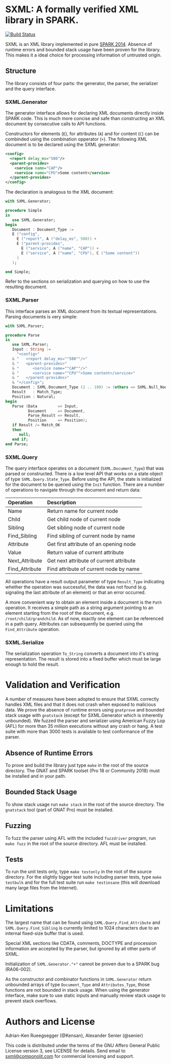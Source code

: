 # SXML: A formally verified XML library in SPARK.

[![Build Status](https://travis-ci.org/Componolit/SXML.svg?branch=master)](https://travis-ci.org/Componolit/SXML)

SXML is an XML library implemented in pure
[SPARK 2014](https://www.adacore.com/about-spark). Absence of runtime errors
and bounded stack usage have been proven for the library. This makes it a ideal
choice for processing information of untrusted origin.

## Structure

The library consists of four parts: the generator, the parser, the serializer
and the query interface.

### SXML.Generator

The generator interface allows for declaring XML documents directly inside
SPARK code. This is much more concise and safe than constructing an XML
document by consecutive calls to API functions.

Constructors for elements (`E`), for attributes (`A`) and for
content (`C`) can be combinded using the combination opperator (`+`). The
following XML document is to be declared using the SXML generator:

```XML
<config>
  <report delay_ms="500"/>
  <parent-provides>
    <service name="CAP"/>
    <service name="CPU">Some content</service>
  </parent-provides>
</config>
```

The declaration is analogous to the XML document:

```Ada
with SXML.Generator;

procedure Simple
is
   use SXML.Generator;
begin
   Document : Document_Type :=
   E ("config",
     E ("report", A ("delay_ms", 500)) +
     E ("parent-provides",
       E ("service", A ("name", "CAP")) +
       E ("service", A ("name", "CPU"), C ("Some content"))
     )
   );

end Simple;
```

Refer to the sections on serialization and querying on how to use the resulting
document.

### SXML.Parser

This interface parses an XML document from its textual representations.
Parsing documents is very simple:

```Ada
with SXML.Parser;

procedure Parse
is
   use SXML.Parser;
   Input : String :=
     "<config>"
   & "   <report delay_ms=""500""/>"
   & "   <parent-provides>"
   & "      <service name=""CAP""/>"
   & "      <service name=""CPU"">Some content</service>"
   & "   </parent-provides>"
   & "</config>";                                                                                                                              
   Document : SXML.Document_Type (1 .. 100) := (others => SXML.Null_Node);
   Result   : Match_Type;
   Position : Natural;
begin
   Parse (Data         => Input,
          Document     => Document,
          Parse_Result => Result,
          Position     => Position);
   if Result /= Match_OK
   then
      null;
   end if;
end Parse;
```

### SXML.Query

The query interface operates on a document (`SXML.Document_Type`) that was
parsed or constructed. There is a low level API that works on a state object of
type `SXML.Query.State_Type`. Before using the API, the state is initialized
for the document to be queried using the `Init` function. There are a number of
operations to navigate through the document and return data:

| **Operation**  | **Description**                         |
|:---------------|:----------------------------------------|
| Name           | Return name for current node            |
| Child          | Get child node of current node          |
| Sibling        | Get sibling node of current node        |
| Find_Sibling   | Find sibling of current node by name    |
| Attribute      | Get first attribute of an opening node  |
| Value          | Return value of current attribute       |
| Next_Attribute | Get next attribute of current attribute |
| Find_Attribute | Find attribute of current node by name  |

All operations have a result output parameter of type `Result_Type` indicating
whether the operation was successful, the data was not found (e.g. signaling
the last attribute of an element) or that an error occurred.

A more convenient way to obtain an element inside a document is the `Path`
operation. It receives a simple path as a string argument pointing to an
element starting from the root of the document, e.g. `/root/child/grandchild`.
As of now, exactly one element can be referenced in a path query. Attributes
can subsequently be queried using the `Find_Attribute` operation.

### SXML.Serialize

The serialization operation `To_String` converts a document into it's string
representation. The result is stored into a fixed buffer which must be large
enough to hold the result.

# Validation and Verification

A number of measures have been adopted to ensure that SXML correctly handles
XML files and that it does not crash when exposed to malicious data. We prove
the absence of runtime errors using `gnatprove` and bounded stack usage with
`gnatstack` (except for SXML.Generator which is inherently unbounded). We
fuzzed the parser and serializer using American Fuzzy Lop (AFL) for more than
35 million executions without any crash or hang. A test suite with more than
3000 tests is available to test conformance of the parser.

## Absence of Runtime Errors

To prove and build the library just type `make` in the root of the source
directory. The GNAT and SPARK toolset (Pro 18 or Community 2018) must be
installed and in your path.

## Bounded Stack Usage

To show stack usage run `make stack` in the root of the source directory. The
`gnatstack` tool (part of GNAT Pro) must be installed.

## Fuzzing

To fuzz the parser using AFL with the included `fuzzdriver` program, run `make
fuzz` in the root of the source directory. AFL must be installed.

## Tests

To run the unit tests only, type `make testonly` in the root of the source
directory. For the slightly bigger test suite including parser tests, type
`make testbulk` and for the full test suite run `make testinsane` (this will
download many large files from the Internet).

# Limitations

The largest name that can be found using `SXML.Query.Find_Attribute` and
`SXML.Query.Find_Sibling` is currently limited to 1024 characters due to an
internal fixed-size buffer that is used.

Special XML sections like CDATA, comments, DOCTYPE and procession information
are accepted by the parser, but ignored by all other parts of SXML.

Initialization of `SXML.Generator."+"` cannot be proven due to a SPARK bug
(RA06-002).

As the constructor and combinator functions in `SXML.Generator` return
unbounded arrays of type `Document_Type` and `Attributes_Type`, those functions
are not bounded in stack usage. When using the generator interface, make sure
to use static inputs and manually review stack usage to prevent stack overflows.

# Authors and License

Adrian-Ken Rueegsegger (@Kensan), Alexander Senier (@senier)

This code is distributed under the terms of the GNU Affero General Public
License version 3, see LICENSE for details. Send email to sxml@componolit.com
for commercial licensing and support.
